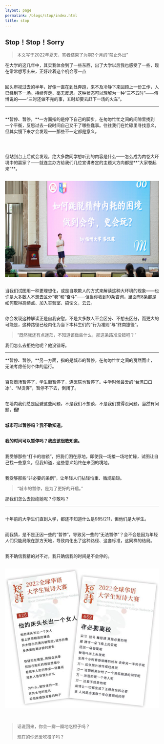 ```yaml
---
layout: page
permalink: /blogs/stop/index.html
title: stop
---
```


## Stop！Stop！Sorry

> 本文写于2022年夏天，笔者结束了为期3个月的“禁止外出”

在大学的这几年中，其实我体会到了一些东西，出了大学以后我也感受了一些，现在常常想写出来，正好趁着这个机会写一点

<br>回头审视过去的半年，好像一直在到处奔跑，来不及冷静下来回顾上一份工作，人已经到下一场。持续奔走、毫无反思。这种状态可以理解为一种“三不五时”——傅博说的——“三时还做不完的事，五时却要去赶下一场的火车”。

---

<br>**暂停、暂停，**一方面指的是停下自己的脚步，在匆匆忙忙之间的间隙里找到一个平衡，反思过去一段时间自己又干了哪些蠢事。往往我们在忙碌里寻找意义，但其实慢下来才会发现——那些不一定都是意义。

<br>

<br>但站到台上后就会发现，绝大多数同学想听到的内容是什么——怎么成为内卷大环境中的赢家？——就连主办方给我们几位宣讲者定的主题大方向都是**“大家卷起来”**。



<br>![202208](stop.assets/202208.jpeg)

<br>当我们试图用一种更理想化，或是自欺欺人的方式来解读这种大环境的现象——也许是大多数人不想去区分“卷”和“奋斗”——但当你收到10条咨询，里面有8条都是如何取得高绩点、加入实验室、搞论文，云云。

<br>你会发现这种解读正是自我安慰，不是大多数人不会区分、不想去区分，而更大的可能是，这种路径已经内化为当下本科生们的“行为准则”与“终南捷径”。

> “既然我还有点迷茫，不知道该做些什么，那这条路准没错吧？”
>

我们怎么去拒绝他呢？他没错呀。

------

**暂停、暂停，**另一方面，指的是城市的暂停，在匆匆忙忙之间的戛然而止，无法考虑任何个体的运行。

<br>百货商场暂停了，学生街暂停了，连医院也暂停了。中学时候最爱的“台湾口口冰”、“M烫客”，暂停不下去，倒闭了。

<br>在墙内我们总是回避这些问题，不是我们不想谈，不是我们觉得没问题，当然有问题，**但!**

<br>**城市可以暂停吗？我不敢知道。**

<br>**我的时间可以暂停吗？我应该很敢知道。**

<br>我受够那些“打卡的枷锁”，把我们困在原地，即使我一场接一场地忙碌，试图让自己找一些意义。但我知道，这些意义始终在来回的境地。

<br>我受够那些“非必要的条例”，让年轻人们拈轻怕重、循规蹈矩。

> “城市的暂停，是为了更好的开启。”
>

那我们怎么去拒绝她呢？你敢吗？

---

<br>十年前的大学生们直到入学，都还不知道什么是985/211，但他们是大学生。

<br>而我猜，是不是正因一些的“暂停”，导致另一些的“无法暂停”？会不会是因为年轻人们只能局限在那方天地，导致内化出了这种路径、这套标准，这同样的结局。

<br>我不确信我猜的对不对，我只确信我的时间是不会停的。

<br>![keyibugaoqing](stop.assets/0502.jpg)

<br>

> 话说回来，你会一瓣一瓣地吃橙子吗？
>
> 现在的你还爱吃橙子吗？
